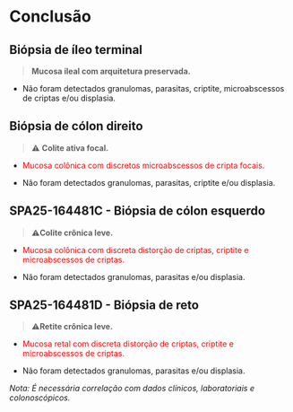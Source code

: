 # Conclusão

## Biópsia de íleo terminal

> **Mucosa ileal com arquitetura preservada.**

* Não foram detectados granulomas, parasitas, criptite, microabscessos de criptas e/ou displasia.

## Biópsia de cólon direito

> ⚠️ **Colite ativa focal.**

* <p style="color:red;">Mucosa colônica com discretos microabscessos de cripta focais.</p>
* Não foram detectados granulomas, parasitas, criptite e/ou displasia.

## SPA25-164481C - Biópsia de cólon esquerdo

> ⚠️**Colite crônica leve.**

* <p style="color:red;">Mucosa colônica com discreta distorção de criptas, criptite e microabscessos de criptas.</p>
* Não foram detectados granulomas, parasitas e/ou displasia.

## SPA25-164481D - Biópsia de reto

> ⚠️**Retite crônica leve.**

* <p style="color:red;">Mucosa retal com discreta distorção de criptas, criptite e microabscessos de criptas.</p>
* Não foram detectados granulomas, parasitas e/ou displasia.

 *Nota: É necessária correlação com dados clínicos, laboratoriais e colonoscópicos.*
